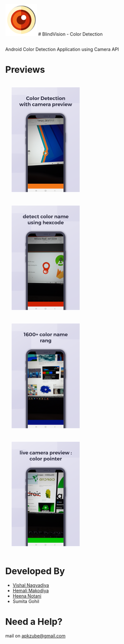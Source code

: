 <img src="https://github.com/Vpn97/ColorDetection/blob/master/screenshort/logo_1.png" width="100">
# BlindVision - Color Detection

<br>Android Color Detection Application using Camera API

# Previews
<img src="https://github.com/Vpn97/ColorDetection/blob/master/screenshort/1.png" width="215"  style="padding: 20px"><img src="https://github.com/Vpn97/ColorDetection/blob/master/screenshort/2.png" width="215"  style="padding: 20px"><br/>
<img src="https://github.com/Vpn97/ColorDetection/blob/master/screenshort/3.png" width="215"  style="padding: 20px"><img src="https://github.com/Vpn97/ColorDetection/blob/master/screenshort/4.png" width="215"  style="padding: 20px">
<br/>
# Developed By
* <a href="https://github.com/Vpn97">Vishal Nagvadiya</a> 
* <a href="https://github.com/hjmakodiya">Hemali Makodiya</a>
* <a href="https://github.com/HeenaNotani">Heena Notani</a>
* Sumita Gohil

# Need a Help?
 mail on apkzube@gmail.com
